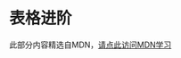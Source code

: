 # 表格进阶

此部分内容精选自MDN，[请点此访问MDN学习](https://developer.mozilla.org/zh-CN/docs/Learn/HTML/Tables/Advanced)